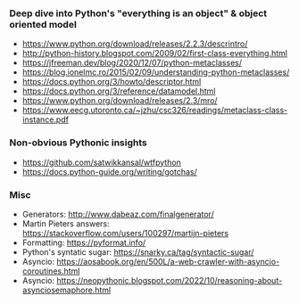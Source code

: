 ### Deep dive into Python's "everything is an object" & object oriented model
* https://www.python.org/download/releases/2.2.3/descrintro/
* http://python-history.blogspot.com/2009/02/first-class-everything.html
* https://jfreeman.dev/blog/2020/12/07/python-metaclasses/
* https://blog.ionelmc.ro/2015/02/09/understanding-python-metaclasses/
* https://docs.python.org/3/howto/descriptor.html
* https://docs.python.org/3/reference/datamodel.html
* https://www.python.org/download/releases/2.3/mro/
* https://www.eecg.utoronto.ca/~jzhu/csc326/readings/metaclass-class-instance.pdf

### Non-obvious Pythonic insights
* https://github.com/satwikkansal/wtfpython
* https://docs.python-guide.org/writing/gotchas/


### Misc
* Generators: http://www.dabeaz.com/finalgenerator/
* Martin Pieters answers: https://stackoverflow.com/users/100297/martijn-pieters
* Formatting: https://pyformat.info/
* Python's syntatic sugar: https://snarky.ca/tag/syntactic-sugar/
* Asyncio: https://aosabook.org/en/500L/a-web-crawler-with-asyncio-coroutines.html
* Asyncio: https://neopythonic.blogspot.com/2022/10/reasoning-about-asynciosemaphore.html
